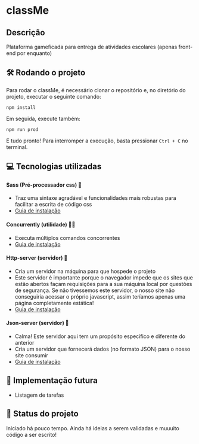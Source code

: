 # classMe

## Descrição
Plataforma gameficada para entrega de atividades escolares (apenas front-end por enquanto)


## :hammer_and_wrench: Rodando o projeto
Para rodar o classMe, é necessário clonar o repositório e, no diretório do projeto, executar o seguinte comando:
```
npm install
```

Em seguida, execute também:
```
npm run prod
```

E tudo pronto! Para interromper a execução, basta pressionar ```Ctrl + C``` no terminal.


## :computer: Tecnologias utilizadas
#### Sass (Pré-processador css) :nail_care:
* Traz uma sintaxe agradável e funcionalidades mais robustas para facilitar a escrita de código css
* [Guia de instalação](https://sass-lang.com/install)

#### Concurrently (utilidade) :men_wrestling:
* Executa múltiplos comandos concorrentes
* [Guia de instalação](https://www.npmjs.com/package/concurrently#install)

#### Http-server (servidor) :speech_balloon:
* Cria um servidor na máquina para que hospede o projeto
* Este servidor é importante porque o navegador impede que os sites que estão abertos façam requisições para a sua máquina local por questões de segurança. Se não tivessemos este servidor, o nosso site não conseguiria acessar o próprio javascript, assim teríamos apenas uma página completamente estática!
* [Guia de instalação](https://www.npmjs.com/package/http-server#installation)

#### Json-server (servidor) :speech_balloon:
* Calma! Este servidor aqui tem um propósito específico e diferente do anterior
* Cria um servidor que fornecerá dados (no formato JSON) para o nosso site consumir
* [Guia de instalação](https://www.npmjs.com/package/json-server#getting-started)


## :thought_balloon: Implementação futura
* Listagem de tarefas


## :traffic_light: Status do projeto
Iniciado há pouco tempo.
Ainda há ideias a serem validadas e muuuito código a ser escrito!
